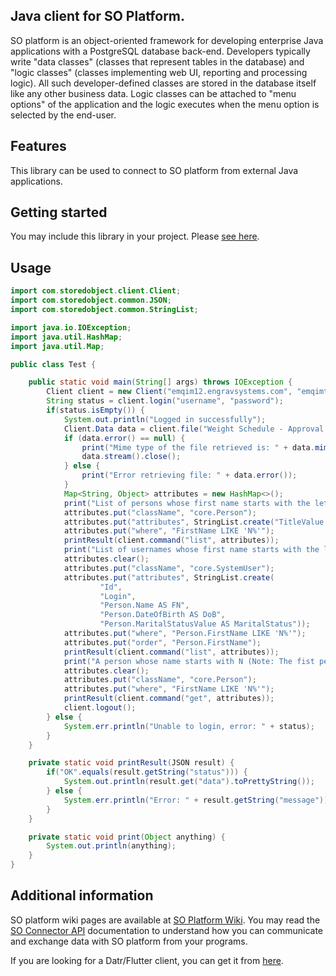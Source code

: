 ## Java client for SO Platform.  
  
SO platform is an object-oriented framework for developing enterprise Java applications with a PostgreSQL database
back-end. Developers typically write "data classes" (classes that represent tables in the database) and
"logic classes" (classes implementing web UI, reporting and processing logic). All such developer-defined classes are
stored in the database itself like any other business data. Logic classes can be attached to "menu options" of the
application and the logic executes when the menu option is selected by the end-user.  

## Features

This library can be used to connect to SO platform from external Java applications.
## Getting started

You may include this library in your project. Please [see here](https://jitpack.io/#syampillai/SOClient).

## Usage

```java
import com.storedobject.client.Client;
import com.storedobject.common.JSON;
import com.storedobject.common.StringList;

import java.io.IOException;
import java.util.HashMap;
import java.util.Map;

public class Test {

    public static void main(String[] args) throws IOException {
        Client client = new Client("emqim12.engravsystems.com", "emqimtest");
        String status = client.login("username", "password");
        if(status.isEmpty()) {
            System.out.println("Logged in successfully");
            Client.Data data = client.file("Weight Schedule - Approval Letter");
            if (data.error() == null) {
                print("Mime type of the file retrieved is: " + data.mimeType());
                data.stream().close();
            } else {
                print("Error retrieving file: " + data.error());
            }
            Map<String, Object> attributes = new HashMap<>();
            print("List of persons whose first name starts with the letter N");
            attributes.put("className", "core.Person");
            attributes.put("attributes", StringList.create("TitleValue AS Title", "FirstName", "DateOfBirth"));
            attributes.put("where", "FirstName LIKE 'N%'");
            printResult(client.command("list", attributes));
            print("List of usernames whose first name starts with the letter N");
            attributes.clear();
            attributes.put("className", "core.SystemUser");
            attributes.put("attributes", StringList.create(
                    "Id",
                    "Login",
                    "Person.Name AS FN",
                    "Person.DateOfBirth AS DoB",
                    "Person.MaritalStatusValue AS MaritalStatus"));
            attributes.put("where", "Person.FirstName LIKE 'N%'");
            attributes.put("order", "Person.FirstName");
            printResult(client.command("list", attributes));
            print("A person whose name starts with N (Note: The fist person found is returned)");
            attributes.clear();
            attributes.put("className", "core.Person");
            attributes.put("where", "FirstName LIKE 'N%'");
            printResult(client.command("get", attributes));
            client.logout();
        } else {
            System.err.println("Unable to login, error: " + status);
        }
    }

    private static void printResult(JSON result) {
        if("OK".equals(result.getString("status"))) {
            System.out.println(result.get("data").toPrettyString());
        } else {
            System.err.println("Error: " + result.getString("message"));
        }
    }

    private static void print(Object anything) {
        System.out.println(anything);
    }
}
```
## Additional information

SO platform wiki pages are available at [SO Platform Wiki](https://github.com/syampillai/SOTraining/wiki).
You may read the [SO Connector API](https://github.com/syampillai/SOTraining/wiki/8900.-SO-Connector-API)
documentation to understand how you can communicate and exchange data with SO platform from your programs.

If you are looking for a Datr/Flutter client, you can get it from [here](https://pub.dev/packages/so).